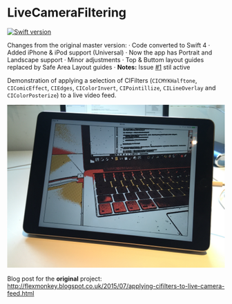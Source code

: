 # LiveCameraFiltering

[![Swift version](https://img.shields.io/badge/Swift-4-orange.svg)](https://swift.org/download)

Changes from the original master version:
	· Code converted to Swift 4
	· Added iPhone & iPod support (Universal)
	· Now the app has Portrait and Landscape support
	· Minor adjustments
	· Top & Buttom layout guides replaced by Safe Area Layout guides
	· **Notes:** Issue [#1](https://github.com/FlexMonkey/LiveCameraFiltering/issues/1) stil active  
	
Demonstration of applying a selection of CIFilters (`CICMYKHalftone`, `CIComicEffect`, `CIEdges`, `CIColorInvert`, `CIPointillize`, `CILineOverlay` and `CIColorPosterize`) to a live video feed. 

![Demo](/LiveCameraFiltering/IMG_3228.jpg)

Blog post for the **original** project: http://flexmonkey.blogspot.co.uk/2015/07/applying-cifilters-to-live-camera-feed.html
